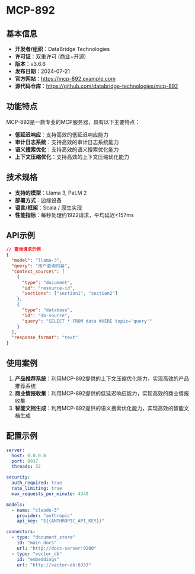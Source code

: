 # MCP-892

## 基本信息

- **开发者/组织**：DataBridge Technologies
- **许可证**：双重许可 (商业+开源)
- **版本**：v3.6.6
- **发布日期**：2024-07-21
- **官方网站**：https://mcp-892.example.com
- **源代码仓库**：https://github.com/databridge-technologies/mcp-892

## 功能特点

MCP-892是一款专业的MCP服务器，具有以下主要特点：

- **低延迟响应**：支持高效的低延迟响应能力
- **审计日志系统**：支持高效的审计日志系统能力
- **语义搜索优化**：支持高效的语义搜索优化能力
- **上下文压缩优化**：支持高效的上下文压缩优化能力


## 技术规格

- **支持的模型**：Llama 3, PaLM 2
- **部署方式**：边缘设备
- **语言/框架**：Scala / 原生实现
- **性能指标**：每秒处理约1922请求，平均延迟<157ms

## API示例

```json
// 查询请求示例
{
  "model": "llama-3",
  "query": "用户查询内容",
  "context_sources": [
    {
      "type": "document",
      "id": "resource-id",
      "sections": ["section1", "section2"]
    },
    {
      "type": "database",
      "id": "db-source",
      "query": "SELECT * FROM data WHERE topic='query'"
    }
  ],
  "response_format": "text"
}
```

## 使用案例

1. **产品推荐系统**：利用MCP-892提供的上下文压缩优化能力，实现高效的产品推荐系统
2. **商业情报收集**：利用MCP-892提供的低延迟响应能力，实现高效的商业情报收集
3. **智能文档生成**：利用MCP-892提供的语义搜索优化能力，实现高效的智能文档生成


## 配置示例

```yaml
server:
  host: 0.0.0.0
  port: 8937
  threads: 32

security:
  auth_required: true
  rate_limiting: true
  max_requests_per_minute: 4340

models:
  - name: "claude-3"
    provider: "anthropic"
    api_key: "${{ANTHROPIC_API_KEY}}"

connectors:
  - type: "document_store"
    id: "main_docs"
    url: "http://docs-server:9200"
  - type: "vector_db"
    id: "embeddings"
    url: "http://vector-db:6333"
```
